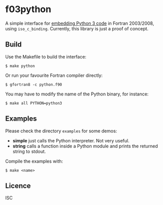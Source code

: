 # f03python
A simple interface for [embedding Python 3 code](https://docs.python.org/3.6/extending/embedding.html)
in Fortran 2003/2008, using `iso_c_binding`. Currently, this library is just a
proof of concept.

## Build
Use the Makefile to build the interface:
```
$ make python
```
Or run your favourite Fortran compiler directly:
```
$ gfortran8 -c python.f90
```
You may have to modify the name of the Python binary, for instance:
```
$ make all PYTHON=python3
```

## Examples
Please check the directory `examples` for some demos:

* **simple** just calls the Python interpreter. Not very useful.
* **string** calls a function inside a Python module and prints the returned
  string to stdout.

Compile the examples with:
```
$ make <name>
```

## Licence
ISC
